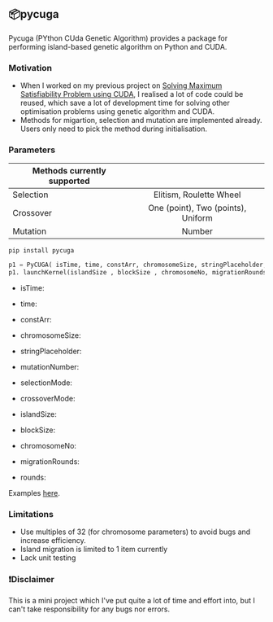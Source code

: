 ## 📦pycuga

Pycuga (PYthon CUda Genetic Algorithm) provides a package for performing island-based genetic algorithm on Python and CUDA.

### Motivation
- When I worked on my previous project on [Solving Maximum Satisfiability Problem using CUDA](https://github.com/issacto/cuda-maxsat), I realised a lot of code could be reused, which save a lot of development time for solving other optimisation problems using genetic algorithm and CUDA. 
- Methods for migartion, selection and mutation are implemented already. Users only need to pick the method during initialisation.

### Parameters

| Methods currently supported |  | 
| ------------- |:-------------:|
| Selection     | Elitism, Roulette Wheel | 
| Crossover     | One (point), Two (points), Uniform|
| Mutation      | Number     |


```
pip install pycuga
```

```python
p1 = PyCUGA( isTime, time, constArr, chromosomeSize, stringPlaceholder, mutationNumber, selectionMode, crossoverMode)
p1. launchKernel(islandSize , blockSize , chromosomeNo, migrationRounds,rounds)
```

- isTime:
- time:
- constArr:
- chromosomeSize:
- stringPlaceholder:
- mutationNumber:
- selectionMode:
- crossoverMode:

- islandSize:
- blockSize:
- chromosomeNo:
- migrationRounds:
- rounds:

Examples [here](https://github.com/issacto/PyCuGa/tree/main/samples).


### Limitations
* Use multiples of 32 (for chromosome parameters) to avoid bugs and increase efficiency.
* Island migration is limited to 1 item currently
* Lack unit testing


### ❗Disclaimer
This is a mini project which I've put quite a lot of time and effort into, but I can't take responsibility for any bugs nor errors.
